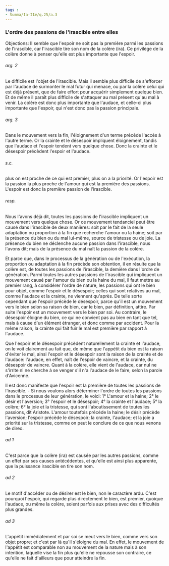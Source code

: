 ```yaml
---
tags : 
- Summa/Ia-IIæ/q.25/a.3
---
```


### L'ordre des passions de l'irascible entre elles

Objections: Il semble que l'espoir ne soit pas la première parmi les passions de l'irascible, car l'irascible tire son nom de la colère (ira). Ce privilège de la colère donne à penser qu'elle est plus importante que l'espoir. 

###### arg. 2
Le difficile est l'objet de l'irascible. Mais il semble plus difficile de s'efforcer par l'audace de surmonter le mal futur qui menace, ou par la colère celui qui est déjà présent, que de faire effort pour acquérir simplement quelque bien. Et de même il paraît plus difficile de s'attaquer au mal présent qu'au mal à venir. La colère est donc plus importante que l'audace, et celle-ci plus importante que l'espoir, qui n'est donc pas la passion principale. 

###### arg. 3
Dans le mouvement vers la fin, l'éloignement d'un terme précède l'accès à l'autre terme. Or la crainte et le désespoir impliquent éloignement, tandis que l'audace et l'espoir tendent vers quelque chose. Donc la crainte et le désespoir précèdent l'espoir et l'audace. 

###### s.c.
plus on est proche de ce qui est premier, plus on a la priorité. Or l'espoir est la passion la plus proche de l'amour qui est la première des passions. L'espoir est donc la première passion de l'irascible. 

###### resp.
Nous l'avons déjà dit, toutes les passions de l'irascible impliquent un mouvement vers quelque chose. Or ce mouvement tendanciel peut être causé dans l'irascible de deux manières: soit par le fait de la seule adaptation ou proportion à la fin que recherche l'amour ou la haine; soit par la présence du bien ou du mal lui-même, source de tristesse ou de joie. La présence du bien ne déclenche aucune passion dans l'irascible, nous l'avons dit; mais de la présence du mal naît la passion de la colère. 

Et parce que, dans le processus de la génération ou de l'exécution, la proportion ou adaptation à la fin précède son obtention, il en résulte que la colère est, de toutes les passions de l'irascible, la demière dans l'ordre de génération. Parmi toutes les autres passions de l'irascible qui impliquent un mouvement causé par l'amour du bien ou la haine du mal, il faut mettre au premier rang, à considérer l'ordre de nature, les passions qui ont le bien pour objet, comme l'espoir et le désespoir; celles qui sont relatives au mal, comme l'audace et la crainte, ne viennent qu'après. De telle sorte cependant que l'espoir précède le désespoir, parce qu'il est un mouvement vers le bien selon sa raison de bien, car le bien, par définition, attire. Par suite l'espoir est un mouvement vers le bien par soi. Au contraire, le désespoir éloigne du bien, ce qui ne convient pas au bien en tant que tel, mais à cause d'un élément étranger, et donc comme par accident. Pour la même raison, la crainte qui fait fuir le mal est première par rapport à l'audace. 

Que l'espoir et le désespoir précèdent naturellement la crainte et l'audace, on le voit clairement au fait que, de même que l'appétit du bien est la raison d'éviter le mal, ainsi l'espoir et le désespoir sont la raison de la crainte et de l'audace: l'audace, en effet, naît de l'espoir de vaincre, et la crainte, du désespoir de vaincre. Quant à la colère, elle vient de l'audace, car nul ne s'irrite ni ne cherche à se venger s'il n'a l'audace de le faire, selon la parole d'Avicenne. 

Il est donc manifeste que l'espoir est la première de toutes les passions de l'irascible. - Si nous voulons alors déterminer l'ordre de toutes les passions dans le processus de leur génération, le voici: 1° L'amour et la haine; 2° le désir et l'aversion; 3° l'espoir et le désespoir; 4° la crainte et l'audace; 5° la colère; 6° la joie et la tristesse, qui sont l'aboutissement de toutes les passions, dit Aristote. L'amour toutefois précède la haine; le désir précède l'aversion; l'espoir précède le désespoir; la crainte, l'audace; et la joie a priorité sur la tristesse, comme on peut le conclure de ce que nous venons de direo. 

###### ad 1
C'est parce que la colère (ira) est causée par les autres passions, comme un effet par ses causes antécédentes, et qu'elle est ainsi plus apparente, que la puissance irascible en tire son nom. 

###### ad 2
Le motif d'accéder ou de désirer est le bien, non le caractère ardu. C'est pourquoi l'espoir, qui regarde plus directement le bien, est premier, quoique l'audace, ou même la colère, soient parfois aux prises avec des difficultés plus grandes. 

###### ad 3
L'appétit immédiatement et par soi se meut vers le bien, comme vers son objet propre; et c'est par là qu'il s'éloigne du mal. En effet, le mouvement de l'appétit est comparable non au mouvement de la nature mais à son intention, laquelle vise la fin plus qu'elle ne repousse son contraire, ce qu'elle ne fait d'ailleurs que pour atteindre la fin. 

